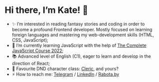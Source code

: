 # Hi there, I’m Kate! 👋 
- ✨️ I’m interested in reading fantasy stories and coding in order to become a profound Frontend developer. Mostly focused on learning foreign languages and mastering my web-development skills (HTML, CSS, JavaScript);
- 🌱 I’m currently learning JavaScript with the help of [The Complete JavaScript Course 2022](https://github.com/jonasschmedtmann/complete-javascript-course);
- 📚 Advanced level of English (C1), eager to learn and develop in the direction of React;
- 🎲 Favourite DND character class: [Cleric](https://www.dndbeyond.com/classes/cleric), and yours?
- ⚡️ How to reach me: [Telegram](https://t.me/eolinn) / [LinkedIn](http://www.linkedin.com/in/eolinn) / [Rabota.by](https://rabota.by/resume/2684a9e8ff0b0fce290039ed1f4c7850653539) 

<!---
eollin/eollin is a ✨ special ✨ repository because its `README.md` (this file) appears on your GitHub profile.
You can click the Preview link to take a look at your changes.
--->
